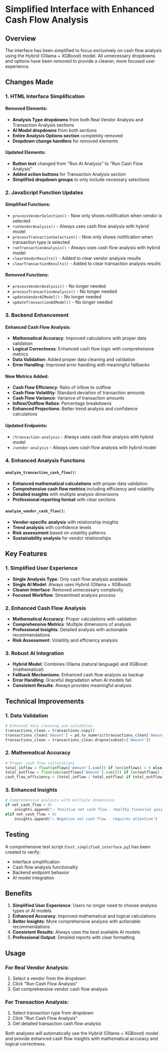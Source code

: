 # Simplified Interface with Enhanced Cash Flow Analysis

## Overview
The interface has been simplified to focus exclusively on cash flow analysis using the Hybrid (Ollama + XGBoost) model. All unnecessary dropdowns and options have been removed to provide a cleaner, more focused user experience.

## Changes Made

### 1. HTML Interface Simplification

#### Removed Elements:
- **Analysis Type dropdowns** from both Real Vendor Analysis and Transaction Analysis sections
- **AI Model dropdowns** from both sections
- **Entire Analysis Options section** completely removed
- **Dropdown change handlers** for removed elements

#### Updated Elements:
- **Button text** changed from "Run AI Analysis" to "Run Cash Flow Analysis"
- **Added action buttons** for Transaction Analysis section
- **Simplified dropdown groups** to only include necessary selections

### 2. JavaScript Function Updates

#### Simplified Functions:
- `processVendorSelection()` - Now only shows notification when vendor is selected
- `runVendorAnalysis()` - Always uses cash flow analysis with hybrid model
- `processTransactionSelection()` - Now only shows notification when transaction type is selected
- `runTransactionAnalysis()` - Always uses cash flow analysis with hybrid model
- `clearVendorResults()` - Added to clear vendor analysis results
- `clearTransactionResults()` - Added to clear transaction analysis results

#### Removed Functions:
- `processVendorAnalysis()` - No longer needed
- `processTransactionAnalysis()` - No longer needed
- `updateVendorAIModel()` - No longer needed
- `updateTransactionAIModel()` - No longer needed

### 3. Backend Enhancement

#### Enhanced Cash Flow Analysis:
- **Mathematical Accuracy**: Improved calculations with proper data validation
- **Logical Correctness**: Enhanced cash flow logic with comprehensive metrics
- **Data Validation**: Added proper data cleaning and validation
- **Error Handling**: Improved error handling with meaningful fallbacks

#### New Metrics Added:
- **Cash Flow Efficiency**: Ratio of inflow to outflow
- **Cash Flow Volatility**: Standard deviation of transaction amounts
- **Cash Flow Variance**: Variance of transaction amounts
- **Inflow/Outflow Ratios**: Percentage breakdowns
- **Enhanced Projections**: Better trend analysis and confidence calculations

#### Updated Endpoints:
- `/transaction-analysis` - Always uses cash flow analysis with hybrid model
- `/vendor-analysis` - Always uses cash flow analysis with hybrid model

### 4. Enhanced Analysis Functions

#### `analyze_transaction_cash_flow()`:
- **Enhanced mathematical calculations** with proper data validation
- **Comprehensive cash flow metrics** including efficiency and volatility
- **Detailed insights** with multiple analysis dimensions
- **Professional reporting format** with clear sections

#### `analyze_vendor_cash_flow()`:
- **Vendor-specific analysis** with relationship insights
- **Trend analysis** with confidence levels
- **Risk assessment** based on volatility patterns
- **Sustainability analysis** for vendor relationships

## Key Features

### 1. Simplified User Experience
- **Single Analysis Type**: Only cash flow analysis available
- **Single AI Model**: Always uses Hybrid (Ollama + XGBoost)
- **Cleaner Interface**: Removed unnecessary complexity
- **Focused Workflow**: Streamlined analysis process

### 2. Enhanced Cash Flow Analysis
- **Mathematical Accuracy**: Proper calculations with validation
- **Comprehensive Metrics**: Multiple dimensions of analysis
- **Professional Insights**: Detailed analysis with actionable recommendations
- **Risk Assessment**: Volatility and efficiency analysis

### 3. Robust AI Integration
- **Hybrid Model**: Combines Ollama (natural language) and XGBoost (mathematical)
- **Fallback Mechanisms**: Enhanced cash flow analysis as backup
- **Error Handling**: Graceful degradation when AI models fail
- **Consistent Results**: Always provides meaningful analysis

## Technical Improvements

### 1. Data Validation
```python
# Enhanced data cleaning and validation
transactions_clean = transactions.copy()
transactions_clean['Amount'] = pd.to_numeric(transactions_clean['Amount'], errors='coerce')
transactions_clean = transactions_clean.dropna(subset=['Amount'])
```

### 2. Mathematical Accuracy
```python
# Proper cash flow calculations
total_inflow = float(inflows['Amount'].sum()) if len(inflows) > 0 else 0.0
total_outflow = float(abs(outflows['Amount'].sum())) if len(outflows) > 0 else 0.0
cash_flow_efficiency = (total_inflow / total_outflow) if total_outflow > 0 else float('inf')
```

### 3. Enhanced Insights
```python
# Comprehensive analysis with multiple dimensions
if net_cash_flow > 0:
    insights.append("✅ Positive net cash flow - healthy financial position")
elif net_cash_flow < 0:
    insights.append("⚠️ Negative net cash flow - requires attention")
```

## Testing

A comprehensive test script (`test_simplified_interface.py`) has been created to verify:
- Interface simplification
- Cash flow analysis functionality
- Backend endpoint behavior
- AI model integration

## Benefits

1. **Simplified User Experience**: Users no longer need to choose analysis types or AI models
2. **Enhanced Accuracy**: Improved mathematical and logical calculations
3. **Better Insights**: More comprehensive analysis with actionable recommendations
4. **Consistent Results**: Always uses the best available AI models
5. **Professional Output**: Detailed reports with clear formatting

## Usage

### For Real Vendor Analysis:
1. Select a vendor from the dropdown
2. Click "Run Cash Flow Analysis"
3. Get comprehensive vendor cash flow analysis

### For Transaction Analysis:
1. Select transaction type from dropdown
2. Click "Run Cash Flow Analysis"
3. Get detailed transaction cash flow analysis

Both analyses will automatically use the Hybrid (Ollama + XGBoost) model and provide enhanced cash flow insights with mathematical accuracy and logical correctness. 